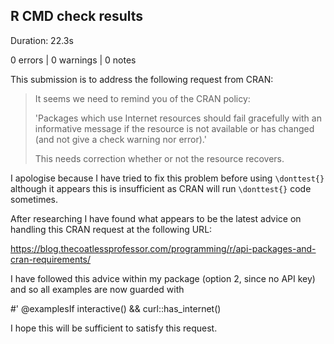 ## R CMD check results

Duration: 22.3s

0 errors | 0 warnings | 0 notes

This submission is to address the following request from CRAN:

> It seems we need to remind you of the CRAN policy:
> 
> 'Packages which use Internet resources should fail gracefully with an informative message
> if the resource is not available or has changed (and not give a check warning nor error).'
>
> This needs correction whether or not the resource recovers.

I apologise because I have tried to fix this problem before using `\donttest{}`
although it appears this is insufficient as CRAN will run `\donttest{}` code
sometimes.

After researching I have found what appears to be the latest advice on handling
this CRAN request at the following URL:

https://blog.thecoatlessprofessor.com/programming/r/api-packages-and-cran-requirements/

I have followed this advice within my package (option 2, since no API key) and
so all examples are now guarded with

#' @examplesIf interactive() && curl::has_internet()

I hope this will be sufficient to satisfy this request.
